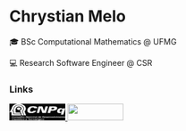 <html>
<body>
  
  <h1>
    Chrystian Melo
  </h1>
    <p>🎓 BSc Computational Mathematics @ UFMG</p>
    <p>💻 Research Software Engineer @ CSR</p>
  <div>
  <h3>Links</h3>
    <a href = "http://lattes.cnpq.br/6450466281800068" target="_blank">
      <img width="100" height="30"src="logo_cnpq.svg">
    </a>
    <a href="https://www.linkedin.com/in/ChrystianMelo" target="_blank">
      <img width="100" height="30"src="https://img.shields.io/badge/-LinkedIn-%230077B5?style=for-the-badge&logo=linkedin&logoColor=white"> 
    </a>
  </div>

</body>
</html>
